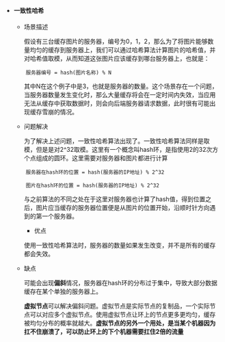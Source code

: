 + #### 一致性哈希

  + 场景描述

    ​	假设有三台缓存图片的服务器，编号为0，1，2，那么为了将图片能够数量均匀的缓存到服务器上，我们可以通过哈希算法计算图片的哈希值，并对哈希值取模，从而知道这张图片应该缓存到哪台服务器上，也就是：

    ​	`服务器编号 = hash(图片名称) % N`

    ​	其中N在这个例子中是3，也就是服务器的数量。这个场景存在一个问题，当服务器数量发生变化时，那么大量缓存将会在一定时间内失效，当应用无法从缓存中获取数据时，则会向后端服务器请求数据，此时很有可能出现缓存雪崩的情况。

  + 问题解决

    ​	为了解决上述问题，一致性哈希算法出现了。一致性哈希算法同样是取模，但是是对2^32取模。这里有一个概念叫hash环，是指使用2的32次方个点组成的圆环。这里需要对服务器和图片都进行计算

    ​	`服务器在hash环的位置 = hash(服务器的IP地址) % 2^32`

    ​	`图片在hash环的位置 = hash(服务器的IP地址) % 2^32`

    ​	与之前算法的不同之处在于这里对服务器也计算了hash值，得到位置之后，图片应当缓存的服务器位置便是从图片的位置开始，沿顺时针方向遇到的第一个服务器。

    + 优点

    ​	使用一致性哈希算法时，服务器的数量如果发生改变，并不是所有的缓存都会失效。

  + 缺点

    ​	可能会出现**偏斜**情况，服务器在hash环的分布过于集中，导致大部分数据缓存在某个单独的服务器上。

    ​	**虚拟节点**可以解决偏斜问题。虚拟节点是实际节点的复制品，一个实际节点可以对应多个虚拟节点。使用虚拟节点让环上的节点更多更均匀，缓存被均匀分布的概率就越大。**虚拟节点的另外一个用处，是当某个机器因为扛不住崩溃了，可以防止环上的下个机器需要扛住2倍的流量**

